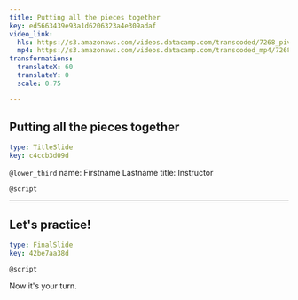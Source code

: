 ```yaml
---
title: Putting all the pieces together
key: ed5663439e93a1d6206323a4e309adaf
video_link:
  hls: https://s3.amazonaws.com/videos.datacamp.com/transcoded/7268_pivot_tables_with_spreadsheets/v1/hls-7268_ch1_1.master.m3u8
  mp4: https://s3.amazonaws.com/videos.datacamp.com/transcoded_mp4/7268_pivot_tables_with_spreadsheets/v1/7268_ch1_1.mp4
transformations:
  translateX: 60
  translateY: 0
  scale: 0.75

---
```

## Putting all the pieces together

```yaml
type: TitleSlide
key: c4ccb3d09d
```

`@lower_third`
name: Firstname Lastname
title: Instructor

`@script`



---
## Let's practice!

```yaml
type: FinalSlide
key: 42be7aa38d
```

`@script`

Now it's your turn.

